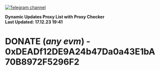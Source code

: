 [![Telegram channel](https://img.shields.io/endpoint?url=https://runkit.io/damiankrawczyk/telegram-badge/branches/master?url=https://t.me/n4z4v0d)](https://t.me/n4z4v0d) 

**Dynamic Updates Proxy List with Proxy Checker**  
**Last Updated: 17.12.23 19:41**

# DONATE (_any evm_) - 0xDEADf12DE9A24b47Da0a43E1bA70B8972F5296F2
